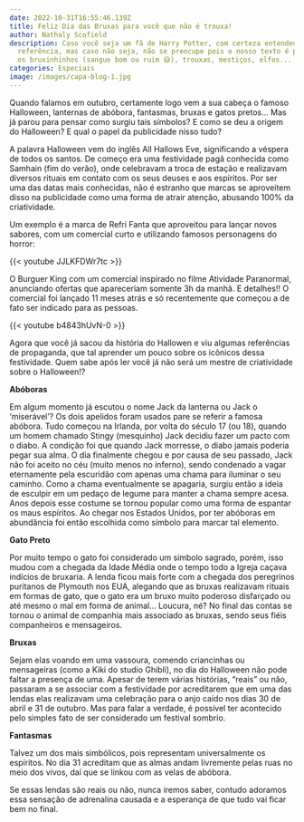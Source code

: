 ```yaml
---
date: 2022-10-31T16:55:46.139Z
title: Feliz Dia das Bruxas para você que não é trouxa!
author: Nathaly Scofield
description: Caso você seja um fã de Harry Potter, com certeza entendeu a nossa
  referência, mas caso não seja, não se preocupe pois o nosso texto é para todos
  os bruxinhinhos (sangue bom ou ruim 😅), trouxas, mestiços, elfos...
categories: Especiais
image: /images/capa-blog-1.jpg
---
```

Quando falamos em outubro, certamente logo vem a sua cabeça o famoso Halloween, lanternas de abóbora, fantasmas, bruxas e gatos pretos... Mas já parou para pensar como surgiu tais símbolos? E como se deu a origem do Halloween? E qual o papel da publicidade nisso tudo?

A palavra Halloween vem do inglês All Hallows Eve, significando a véspera de todos os santos. De começo era uma festividade pagã conhecida como Samhain (fim do verão), onde celebravam a troca de estação e realizavam diversos rituais em contato com os seus deuses e aos espíritos. Por ser uma das datas mais conhecidas, não é estranho que marcas se aproveitem disso na publicidade como uma forma de atrair atenção, abusando 100% da criatividade.

Um exemplo é a marca de Refri Fanta que aproveitou para lançar novos sabores, com um comercial curto e utilizando famosos personagens do horror:

{{< youtube JJLKFDWr7tc >}}

O Burguer King com um comercial inspirado no filme Atividade Paranormal, anunciando ofertas que apareceriam somente 3h da manhã. E detalhes!! O comercial foi lançado 11 meses atrás e só recentemente que começou a de fato ser indicado para as pessoas.



{{< youtube b4843hUvN-0 >}}

Agora que você já sacou da história do Hallowen e viu algumas referências de propaganda, que tal aprender um pouco sobre os icônicos dessa festividade. Quem sabe após ler você já não será um mestre de criatividade sobre o Halloween!?

**Abóboras**

Em algum momento já escutou o nome Jack da lanterna ou Jack o ‘miserável’? Os dois apelidos foram usados pare se referir a famosa abóbora. Tudo começou na Irlanda, por volta do século 17 (ou 18), quando um homem chamado Stingy (mesquinho) Jack decidiu fazer um pacto com o diabo. A condição foi que quando Jack morresse, o diabo jamais poderia pegar sua alma. O dia finalmente chegou e por causa de seu passado, Jack não foi aceito no céu (muito menos no inferno), sendo condenado a vagar eternamente pela escuridão com apenas uma chama para iluminar o seu caminho. Como a chama eventualmente se apagaria, surgiu então a ideia de esculpir em um pedaço de legume para manter a chama sempre acesa. Anos depois esse costume se tornou popular como uma forma de espantar os maus espíritos. Ao chegar nos Estados Unidos, por ter abóboras em abundância foi então escolhida como símbolo para marcar tal elemento.

**Gato Preto**

Por muito tempo o gato foi considerado um símbolo sagrado, porém, isso mudou com a chegada da Idade Média onde o tempo todo a Igreja caçava indícios de bruxaria. A lenda ficou mais forte com a chegada dos peregrinos puritanos de Plymouth nos EUA, alegando que as bruxas realizavam rituais em formas de gato, que o gato era um bruxo muito poderoso disfarçado ou até mesmo o mal em forma de animal... Loucura, né? No final das contas se tornou o animal de companhia mais associado as bruxas, sendo seus fiéis companheiros e mensageiros.

**Bruxas**

Sejam elas voando em uma vassoura, comendo criancinhas ou mensageiras (como a Kiki do studio Ghibli), no dia do Halloween não pode faltar a presença de uma. Apesar de terem várias histórias, “reais” ou não, passaram a se associar com a festividade por acreditarem que em uma das lendas elas realizavam uma celebração para o anjo caído nos dias 30 de abril e 31 de outubro. Mas para falar a verdade, é possível ter acontecido pelo simples fato de ser considerado um festival sombrio.

**Fantasmas**

Talvez um dos mais simbólicos, pois representam universalmente os espíritos. No dia 31 acreditam que as almas andam livremente pelas ruas no meio dos vivos, daí que se linkou com as velas de abóbora.

Se essas lendas são reais ou não, nunca iremos saber, contudo adoramos essa sensação de adrenalina causada e a esperança de que tudo vai ficar bem no final.